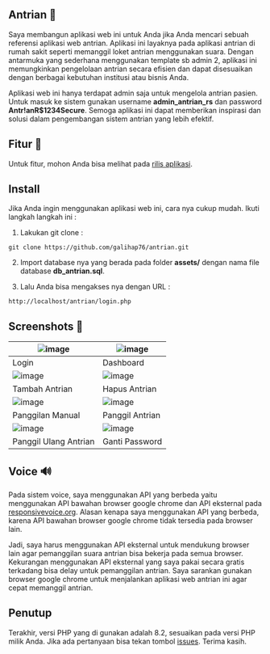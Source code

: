 ## Antrian 🏥

Saya membangun aplikasi web ini untuk Anda jika Anda mencari sebuah referensi aplikasi web antrian. Aplikasi ini layaknya pada aplikasi antrian di rumah sakit seperti memanggil loket antrian menggunakan suara. Dengan antarmuka yang sederhana menggunakan template sb admin 2, aplikasi ini memungkinkan pengelolaan antrian secara efisien dan dapat disesuaikan dengan berbagai kebutuhan institusi atau bisnis Anda.  

Aplikasi web ini hanya terdapat admin saja untuk mengelola antrian pasien. Untuk masuk ke sistem gunakan username **admin_antrian_rs** dan password **Antr!anR$1234Secure**. Semoga aplikasi ini dapat memberikan inspirasi dan solusi dalam pengembangan sistem antrian yang lebih efektif.

## Fitur 📱

Untuk fitur, mohon Anda bisa melihat pada <a href="https://github.com/galihap76/antrian/releases/">rilis aplikasi</a>.

## Install

Jika Anda ingin menggunakan aplikasi web ini, cara nya cukup mudah. Ikuti langkah langkah ini :

1. Lakukan git clone :
```
git clone https://github.com/galihap76/antrian.git
```
 
2. Import database nya yang berada pada folder **assets/** dengan nama file database **db_antrian.sql**.

3. Lalu Anda bisa mengakses nya dengan URL :
```
http://localhost/antrian/login.php
```

## Screenshots 📸

| ![image](https://github.com/user-attachments/assets/935455cf-5c0a-43c4-913b-6b607fe3c35a) | ![image](https://github.com/user-attachments/assets/8cebab0e-8044-402b-a217-786b67ca4bc5)
| ------------------------------------------------------------ | ------------------------------------------------------------ |
| Login                                        | Dashboard                      |
| ![image](https://github.com/user-attachments/assets/9d700efe-0fcd-4e33-a5d6-594d8787fc7e) | ![image](https://github.com/user-attachments/assets/a7f59e35-5f0c-48be-b550-b3d4570cf886)
| Tambah Antrian                                        | Hapus Antrian                      |
| ![image](https://github.com/user-attachments/assets/2c7d4046-8dcd-46c6-aa59-613e1245168b) | ![image](https://github.com/user-attachments/assets/9d93f7d4-f35d-4fbc-bb80-b2e6a3e790e6)
|  Panggilan Manual                                        | Panggil Antrian                      |
| ![image](https://github.com/user-attachments/assets/af49aa1a-c051-4e46-b408-b08a993851e6) | ![image](https://github.com/user-attachments/assets/49ddae15-b412-43e3-bb22-65007262db77)
| Panggil Ulang Antrian | Ganti Password

## Voice 🔊

Pada sistem voice, saya menggunakan API yang berbeda yaitu menggunakan API bawahan browser google chrome dan API eksternal pada <a href="https://responsivevoice.org/">responsivevoice.org</a>. Alasan kenapa saya menggunakan API yang berbeda, karena API bawahan browser google chrome tidak tersedia pada browser lain.

Jadi, saya harus menggunakan API eksternal untuk mendukung browser lain agar pemanggilan suara antrian bisa bekerja pada semua browser. Kekurangan menggunakan API eksternal yang saya pakai secara gratis terkadang bisa delay untuk pemanggilan antrian. Saya sarankan gunakan browser google chrome untuk menjalankan aplikasi web antrian ini agar cepat memanggil antrian.

## Penutup

Terakhir, versi PHP yang di gunakan adalah 8.2, sesuaikan pada versi PHP milik Anda. Jika ada pertanyaan bisa tekan tombol <a href="https://github.com/galihap76/antrian/issues">issues</a>. Terima kasih.


